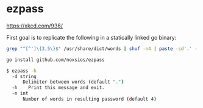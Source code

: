 # ezpass

<https://xkcd.com/936/>

First goal is to replicate the following in a statically linked go binary:

```bash
grep "^[^']\{3,5\}$" /usr/share/dict/words | shuf -n4 | paste -sd'.' -
```

```bash
go install github.com/noxsios/ezpass
```

```bash
$ ezpass -h
  -d string
      Delimiter between words (default ".")
  -h	Print this message and exit.
  -n int
      Number of words in resulting password (default 4)
```
